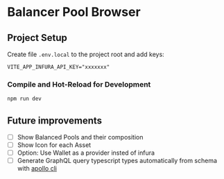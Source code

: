# Balancer Pool Browser

## Project Setup


Create file `.env.local` to the project root and add keys:

```
VITE_APP_INFURA_API_KEY="xxxxxxx"
```

### Compile and Hot-Reload for Development

```sh
npm run dev
```


## Future improvements
- [ ] Show Balanced Pools and their composition
- [ ] Show Icon for each Asset
- [ ] Option: Use Wallet as a provider insted of infura
- [ ] Generate GraphQL query typescript types automatically from schema with [apollo cli](https://github.com/apollographql/apollo-tooling)
